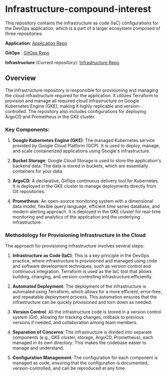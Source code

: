 # Infrastructure-compound-interest

This repository contains the infrastructure as code (IaC) configurations for the DevOps application, which is a part of a larger ecosystem composed of three repositories:

**Application**: [Application Repo](https://github.com/BinyaminR/Application-compound-interest)

 **GitOps** : [GitOps Repo](https://github.com/BinyaminR/Gitops-compound-interest)
 
 **Infrastructure** (Current repository): [Infrastructure Repo](https://github.com/BinyaminR/Infrastructure-compound-interest)

## Overview

The Infrastructure repository is responsible for provisioning and managing the cloud infrastructure required for the application. It utilizes Terraform to provision and manage all required cloud infrastructure on Google Kubernetes Engine (GKE), making it highly replicable and version-controlled. The repository also includes configurations for deploying ArgoCD and Prometheus in the GKE cluster.

### Key Components:

1. **Google Kubernetes Engine (GKE)**: The managed Kubernetes service provided by Google Cloud Platform (GCP). It is used to deploy, manage, and scale containerized applications using Google's infrastructure.

2. **Bucket Storage**: Google Cloud Storage is used to store the application's backend data. The data is stored in buckets, which are essentially containers for your data.

3. **ArgoCD**: A declarative, GitOps continuous delivery tool for Kubernetes. It is deployed in the GKE cluster to manage deployments directly from Git repositories.

4. **Prometheus**: An open-source monitoring system with a dimensional data model, flexible query language, efficient time series database, and modern alerting approach. It is deployed in the GKE cluster for real-time monitoring and analytics of the application and the underlying infrastructure.

### Methodology for Provisioning Infrastructure in the Cloud

The approach for provisioning infrastructure involves several steps:

1. **Infrastructure as Code (IaC)**: This is a key principle in the DevOps practice, where infrastructure is provisioned and managed using code and software development techniques, such as version control and continuous integration. Terraform is used as the IaC tool that allows building, changing, and version-controlling infrastructure efficiently.

2. **Automated Deployment**: The deployment of the infrastructure is automated using Terraform, which allows for a more efficient, error-free, and repeatable deployment process. This automation ensures that the infrastructure can be quickly provisioned and torn down as needed.

3. **Version Control**: All the infrastructure code is stored in a version control system (Git), allowing for tracking changes, rollback to previous versions if needed, and collaboration among team members.

4. **Separation of Concerns**: The infrastructure is divided into separate components (e.g., GKE cluster, storage, ArgoCD, Prometheus), each managed in its own directory. This makes the codebase easier to manage and understand.

5. **Configuration Management**: The configuration for each component is managed as code, ensuring that the configuration is documented, version-controlled, and can be reproduced at any time.

